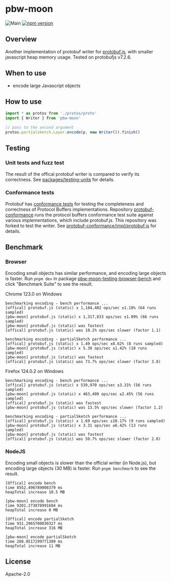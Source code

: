 # pbw-moon

![Main](https://github.com/hpp2334/pbw-moon/actions/workflows/main.yml/badge.svg)
[![npm version](https://badge.fury.io/js/pbw-moon.svg)](https://badge.fury.io/js/pbw-moon)

Overview
----

Another implementation of protobuf writer for [protobuf.js](https://github.com/protobufjs/protobuf.js), with smaller javascript heap memory usage. Tested on protobufjs v7.2.6.

When to use
----

- encode large Javascript objects

How to use
----

```ts
import * as protos from './protos/proto'
import { Writer } from 'pbw-moon'

// pass to the second argument
protos.partialsketch.Layer.encode(p, new Writer()).finish()
```

Testing
----

### Unit tests and fuzz test

The result of the offical protobuf writer is compared to verify its correctness. See [packages/testing-units](packages/testing-units) for details.

### Conformance tests

Protobuf has [conformance tests](https://github.com/protocolbuffers/protobuf/tree/main/conformance) for testing the completeness and correctness of Protocol Buffers implementations. Repository [protobuf-conformance](https://github.com/bufbuild/protobuf-conformance.git) runs the protocol buffers conformance test suite against various implementations, which include protobuf.js. This repository was forked to test the writer. See [protobuf-conformance/impl/protobuf.js](protobuf-conformance/impl/protobuf.js) for details.

Benchmark
----

### Browser

Encoding small objects has similar performance, and encoding large objects is faster. Run `pnpm dev` in package [pbw-moon-testing-browser-bench](./packages/testing-browser-bench) and click "Benchmark Suite" to see the result.

Chrome 123.0 on Windows

```log
benchmarking encoding - bench performance ...
[offical] protobuf.js (static) x 1,184,402 ops/sec ±1.18% (64 runs sampled)
[pbw-moon] protobuf.js (static) x 1,317,833 ops/sec ±1.09% (66 runs sampled)
[pbw-moon] protobuf.js (static) was fastest
[offical] protobuf.js (static) was 10.2% ops/sec slower (factor 1.1)

benchmarking encoding - partialSketch performance ...
[offical] protobuf.js (static) x 1.49 ops/sec ±8.62% (8 runs sampled)
[pbw-moon] protobuf.js (static) x 5.30 ops/sec ±1.42% (18 runs sampled)
[pbw-moon] protobuf.js (static) was fastest
[offical] protobuf.js (static) was 73.7% ops/sec slower (factor 3.8)
```

Firefox 124.0.2 on Windows

```log
benchmarking encoding - bench performance ...
[offical] protobuf.js (static) x 539,970 ops/sec ±3.31% (56 runs sampled)
[pbw-moon] protobuf.js (static) x 463,409 ops/sec ±2.45% (56 runs sampled)
[offical] protobuf.js (static) was fastest
[pbw-moon] protobuf.js (static) was 13.5% ops/sec slower (factor 1.2)

benchmarking encoding - partialSketch performance ...
[offical] protobuf.js (static) x 1.69 ops/sec ±10.17% (9 runs sampled)
[pbw-moon] protobuf.js (static) x 3.31 ops/sec ±6.42% (13 runs sampled)
[pbw-moon] protobuf.js (static) was fastest
[offical] protobuf.js (static) was 50.7% ops/sec slower (factor 2.0)
```

### NodeJS

Encoding small objects is slower than the official writer (in Node.js), but encoding large objects (30 MB) is faster. Run `pnpm benchmark` to see the result.

```log
[Offical] encode bench
time 8552.496789008379 ms
heapTotal increase 10.5 MB

[pbw-moon] encode bench
time 9201.273878991604 ms
heapTotal increase 0 MB

[Offical] encode partialSketch
time 931.2965700030327 ms
heapTotal increase 316 MB

[pbw-moon] encode partialSketch
time 268.0517299771309 ms
heapTotal increase 11 MB
```

License
----
Apache-2.0
